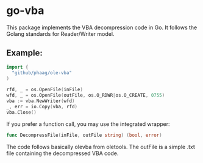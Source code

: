 # go-vba

This package implements the VBA decompression code in Go. It
follows the Golang standards for Reader/Writer model.

## Example:

```go
import {
  "github/phaag/ole-vba"
)
  
rfd, _ = os.OpenFile(inFile)
wfd, _ = os.OpenFile(outFile, os.O_RDWR|os.O_CREATE, 0755)
vba := vba.NewWriter(wfd)
_, err = io.Copy(vba, rfd)
vba.Close()
```


If you prefer a function call, you may use the integrated wrapper:

```go
func DecompressFile(inFile, outFile string) (bool, error)
```



The code follows basically olevba from oletools. The outFile is a simple .txt file containing the decompressed VBA code.

